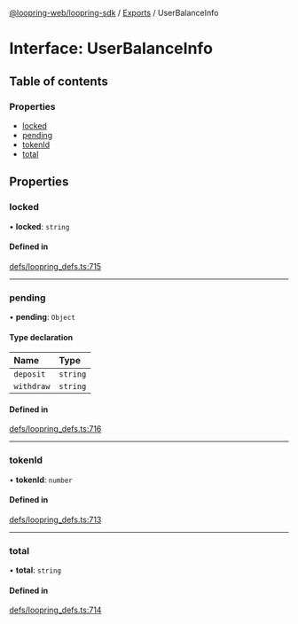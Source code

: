 [@loopring-web/loopring-sdk](../README.md) / [Exports](../modules.md) / UserBalanceInfo

# Interface: UserBalanceInfo

## Table of contents

### Properties

- [locked](UserBalanceInfo.md#locked)
- [pending](UserBalanceInfo.md#pending)
- [tokenId](UserBalanceInfo.md#tokenid)
- [total](UserBalanceInfo.md#total)

## Properties

### locked

• **locked**: `string`

#### Defined in

[defs/loopring_defs.ts:715](https://github.com/Loopring/loopring_sdk/blob/1d20f38/src/defs/loopring_defs.ts#L715)

___

### pending

• **pending**: `Object`

#### Type declaration

| Name | Type |
| :------ | :------ |
| `deposit` | `string` |
| `withdraw` | `string` |

#### Defined in

[defs/loopring_defs.ts:716](https://github.com/Loopring/loopring_sdk/blob/1d20f38/src/defs/loopring_defs.ts#L716)

___

### tokenId

• **tokenId**: `number`

#### Defined in

[defs/loopring_defs.ts:713](https://github.com/Loopring/loopring_sdk/blob/1d20f38/src/defs/loopring_defs.ts#L713)

___

### total

• **total**: `string`

#### Defined in

[defs/loopring_defs.ts:714](https://github.com/Loopring/loopring_sdk/blob/1d20f38/src/defs/loopring_defs.ts#L714)
